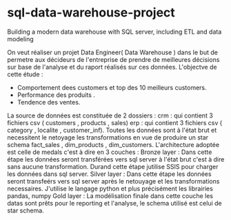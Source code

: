 # sql-data-warehouse-project
Building a modern data warehouse with SQL server, including ETL and data modeling

On veut réaliser un projet Data  Engineer(  Data Warehouse ) dans le but de permetre aux décideurs de l'entreprise  de prendre de meilleures décisions sur base de l'analyse et du  raport réalisés sur ces données.
L'objectve de cette étude :
- Comportement dees customers  et top des 10 meilleurs customers.
- Performance des produits .
- Tendence des ventes.
  
La source de données est constituée de 2 dossiers : 
crm : qui contient 3 fichiers csv ( customers , products , sales)
erp : qui contient 3 fichiers csv ( category , localite , customer_inf).
Toutes les données sont à l'état  brut et necessitent  le netoyage  les transformations en vue de produire un star schema  fact_sales , dim_products , dim_customers.
L'architecture adoptée est celle de medals c'est à dire en 3 couches :
Bronze layer : Dans cette étape les données seront transférées vers  sql server à l'état brut c'est à dire sans aucune transformation.
Durand cette étape jutilise SSIS pour charger les données  dans sql server.
Silver layer :  Dans cette étape les données seront transfeérs vers sql server  après  le netouyage et les transformations necessaires. J'utilise  le langage python et plus précisément  les librairies pandas, numpy 
Gold layer : La modélisation finale dans cette couche les datas sont prêts pour le reporting et l'analyse,  le schema utilisé est celui de star schema.

